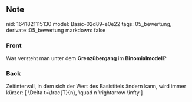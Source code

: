 ## Note
nid: 1641821115130
model: Basic-02d89-e0e22
tags: 05_bewertung, derivate::05_bewertung
markdown: false

### Front
Was versteht man unter dem <b>Grenzübergang </b>im <b>Binomialmodell</b>?

### Back
Zeitintervall, in dem sich der Wert des Basistitels ändern kann, wird immer kürzer:
\[
\Delta t=\frac{T}{n}, \quad n \rightarrow \infty
\]
